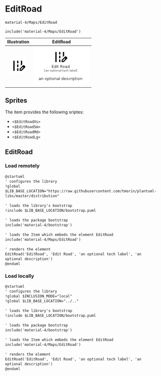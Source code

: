 # EditRoad


```text
material-4/Maps/EditRoad
```

```text
include('material-4/Maps/EditRoad')
```



| Illustration | EditRoad |
| :---: | :---: |
| ![illustration for Illustration](../../material-4/Maps/EditRoad.png) | ![illustration for EditRoad](../../material-4/Maps/EditRoad.Local.png) |



## Sprites
The item provides the following sriptes:

- `<$EditRoadXs>`
- `<$EditRoadSm>`
- `<$EditRoadMd>`
- `<$EditRoadLg>`





## EditRoad

### Load remotely
```plantuml
@startuml
' configures the library
!global $LIB_BASE_LOCATION="https://raw.githubusercontent.com/tmorin/plantuml-libs/master/distribution"

' loads the library's bootstrap
!include $LIB_BASE_LOCATION/bootstrap.puml

' loads the package bootstrap
include('material-4/bootstrap')

' loads the Item which embeds the element EditRoad
include('material-4/Maps/EditRoad')

' renders the element
EditRoad('EditRoad', 'Edit Road', 'an optional tech label', 'an optional description')
@enduml
```

### Load locally
```plantuml
@startuml
' configures the library
!global $INCLUSION_MODE="local"
!global $LIB_BASE_LOCATION="../.."

' loads the library's bootstrap
!include $LIB_BASE_LOCATION/bootstrap.puml

' loads the package bootstrap
include('material-4/bootstrap')

' loads the Item which embeds the element EditRoad
include('material-4/Maps/EditRoad')

' renders the element
EditRoad('EditRoad', 'Edit Road', 'an optional tech label', 'an optional description')
@enduml
```

